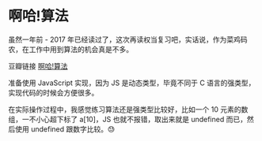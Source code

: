 # 啊哈!算法  

虽然一年前 - 2017 年已经读过了，这次再读权当复习吧，实话说，作为菜鸡码农，在工作中用到算法的机会真是不多。     

豆瓣链接 [啊哈!算法](https://book.douban.com/subject/25894685/)   

准备使用 JavaScript 实现，因为 JS 是动态类型，毕竟不同于 C 语言的强类型，实现代码的时候会方便很多。

在实际操作过程中，我感觉练习算法还是强类型比较好，比如一个 10 元素的数组，一不小心超下标了 a[10]，JS 也就不报错，取出来就是 undefined 而已，然后使用 undefined 跟数字比较。😓  



